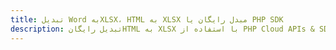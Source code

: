 ---title: تبدیل Word بهXLSX، HTML به XLSX مبدل رایگان یا PHP SDKdescription: تبدیل رایگانHTML به XLSX با استفاده از PHP Cloud APIs & SDK. همچنین اسناد Microsoft Word و OpenOffice را در Cloud ایجاد، ویرایش و رندر کنید.---